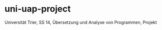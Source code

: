 uni-uap-project
===============

Universität Trier, SS 14, Übersetzung und Analyse von Programmen, Projekt
